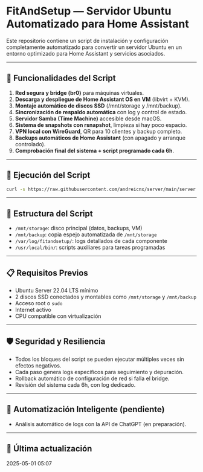 # FitAndSetup — Servidor Ubuntu Automatizado para Home Assistant

Este repositorio contiene un script de instalación y configuración completamente automatizado para convertir un servidor Ubuntu en un entorno optimizado para Home Assistant y servicios asociados.

---

## 🧩 Funcionalidades del Script

1. **Red segura y bridge (br0)** para máquinas virtuales.
2. **Descarga y despliegue de Home Assistant OS en VM** (libvirt + KVM).
3. **Montaje automático de discos SSD** (/mnt/storage y /mnt/backup).
4. **Sincronización de respaldo automática** con log y control de estado.
5. **Servidor Samba (Time Machine)** accesible desde macOS.
6. **Sistema de snapshots con rsnapshot**, limpieza si hay poco espacio.
7. **VPN local con WireGuard**, QR para 10 clientes y backup completo.
8. **Backups automáticos de Home Assistant** (con apagado y arranque controlado).
9. **Comprobación final del sistema + script programado cada 6h**.

---

## 🚀 Ejecución del Script

```bash
curl -s https://raw.githubusercontent.com/andreicnx/server/main/server.sh | sudo bash
```

---

## 📂 Estructura del Script

- `/mnt/storage`: disco principal (datos, backups, VM)
- `/mnt/backup`: copia espejo automatizada de `/mnt/storage`
- `/var/log/fitandsetup/`: logs detallados de cada componente
- `/usr/local/bin/`: scripts auxiliares para tareas programadas

---

## 📋 Requisitos Previos

- Ubuntu Server 22.04 LTS mínimo
- 2 discos SSD conectados y montables como `/mnt/storage` y `/mnt/backup`
- Acceso root o `sudo`
- Internet activo
- CPU compatible con virtualización

---

## 🛡️ Seguridad y Resiliencia

- Todos los bloques del script se pueden ejecutar múltiples veces sin efectos negativos.
- Cada paso genera logs específicos para seguimiento y depuración.
- Rollback automático de configuración de red si falla el bridge.
- Revisión del sistema cada 6h, con log dedicado.

---

## 🧠 Automatización Inteligente (pendiente)

- Análisis automático de logs con la API de ChatGPT (en preparación).

---

## 📆 Última actualización

2025-05-01 05:07

